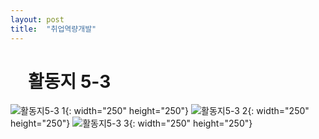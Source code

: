 ```yaml
---
layout: post
title:  "취업역량개발"
---
```


#  활동지 5-3
![활동지5-3 1](https://user-images.githubusercontent.com/50895748/163334094-acb58705-301a-4eac-828a-7f2b571f125b.jpg){: width="250" height="250"}
![활동지5-3 2](https://user-images.githubusercontent.com/50895748/163334101-79534eb5-9ac1-4fd5-a8e1-0b3bdff80dbd.jpg){: width="250" height="250"}
![활동지5-3 3](https://user-images.githubusercontent.com/50895748/163334114-c7a199ce-0320-49f5-95ca-865bacb47681.jpg){: width="250" height="250"}
